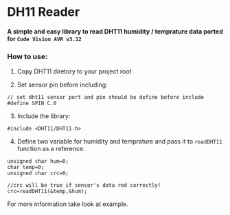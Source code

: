 # DH11 Reader
#### A simple and easy library to read DHT11 humidity / temprature data ported for `Code Vision AVR v3.12` 

### How to use:
1. Copy DHT11 diretory to your project root 

2. Set sensor pin before including:
```
// set dht11 sensor port and pin should be define before include
#define SPIN C.0
```

3. Include the library:
```
#include <DHT11/DHT11.h>
```

4. Define two variable for humidity and temprature and pass it to `readDHT11` function as a reference.
```
unsigned char hum=0;
char temp=0;
unsigned char crc=0;

//crc will be true if sensor's data red correctly!
crc=readDHT11(&temp,&hum);
```

For more information take look at example.


